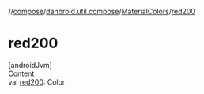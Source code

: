 //[compose](../../../index.md)/[danbroid.util.compose](../index.md)/[MaterialColors](index.md)/[red200](red200.md)



# red200  
[androidJvm]  
Content  
val [red200](red200.md): Color  



